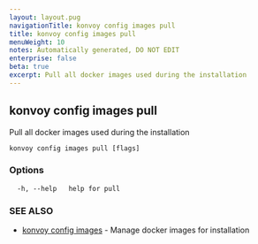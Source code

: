 ```yaml
---
layout: layout.pug
navigationTitle: konvoy config images pull
title: konvoy config images pull
menuWeight: 10
notes: Automatically generated, DO NOT EDIT
enterprise: false
beta: true
excerpt: Pull all docker images used during the installation
---
```


## konvoy config images pull

Pull all docker images used during the installation

```
konvoy config images pull [flags]
```

### Options

```
  -h, --help   help for pull
```

### SEE ALSO

* [konvoy config images](../)	 - Manage docker images for installation

